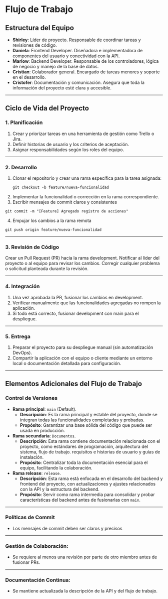 # Flujo de Trabajo

## **Estructura del Equipo**
- **Shirley**: Líder de proyecto. Responsable de coordinar tareas y revisiones de código.
- **Daniela**: Frontend Developer. Diseñadora e implementadora de componentes del usuario y conectividad con la API.
- **Marlow**: Backend Developer. Responsable de los controladores, lógica de negocio y manejo de la base de datos.
- **Cristian**: Colaborador general. Encargado de tareas menores y soporte en el desarrollo.
- **Cristofer**: Documentación y comunicación. Asegura que toda la información del proyecto esté clara y accesible.

---

## **Ciclo de Vida del Proyecto**

### **1. Planificación**
1. Crear y priorizar tareas en una herramienta de gestión como Trello o Jira.
2. Definir historias de usuario y los criterios de aceptación.
3. Asignar responsabilidades según los roles del equipo.

---

### **2. Desarrollo**
1. Clonar el repositorio y crear una rama específica para la tarea asignada:
   ```
   git checkout -b feature/nueva-funcionalidad
   ```
2. Implementar la funcionalidad o corrección en la rama correspondiente.
3. Escribir mensajes de commit claros y consistentes
```
git commit -m "[Feature] Agregado registro de acciones"
```
4. Empujar los cambios a la rama remota
```
git push origin feature/nueva-funcionalidad
```
---

### **3. Revisión de Código**
Crear un Pull Request (PR) hacia la rama development.
Notificar al líder del proyecto o al equipo para revisar los cambios.
Corregir cualquier problema o solicitud planteada durante la revisión.

---
### **4. Integración**
1. Una vez aprobada la PR, fusionar los cambios en development.
2. Verificar manualmente que las funcionalidades agregadas no rompen la aplicación.
3. Si todo está correcto, fusionar development con main para el despliegue.
---

### **5. Entrega**

1. Preparar el proyecto para su despliegue manual (sin automatización DevOps).
2. Compartir la aplicación con el equipo o cliente mediante un entorno local o documentación detallada para configuración.
---


## **Elementos Adicionales del Flujo de Trabajo**

### **Control de Versiones**
- **Rama principal**: `main` (Default).
  - **Descripción**: Es la rama principal y estable del proyecto, donde se integran todas las funcionalidades completadas y probadas.
  - **Propósito**: Garantizar una base sólida del código que puede ser usada en producción.
- **Rama secundaria**: `Documentos`.
  - **Descripción**: Esta rama contiene documentación relacionada con el proyecto, como estándares de programación, arquitectura del sistema, flujo de trabajo. requisitos e historias de usuario y guías de instalación.
  - **Propósito**: Centralizar toda la documentación esencial para el equipo, facilitando la colaboración.
- **Rama release**: `release`.
   - **Descripción**: Esta rama está enfocada en el desarrollo del backend y frontend del proyecto, con actualizaciones y ajustes relacionados con la API y la estructura del backend.
   - **Propósito**: Servir como rama intermedia para consolidar y probar características del backend antes de fusionarlas con `main`.





---

### **Políticas de Commit**
- Los mensajes de commit deben ser claros y precisos
---
### **Gestión de Colaboración:**
- Se requiere al menos una revisión por parte de otro miembro antes de fusionar PRs.
---
### **Documentación Continua:**
- Se mantiene actualizada la descripción de la API y del flujo de trabajo.


